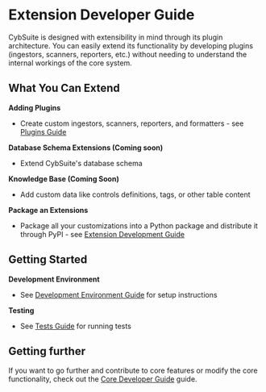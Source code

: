 # Extension Developer Guide

CybSuite is designed with extensibility in mind through its plugin architecture. You can easily extend its functionality by developing plugins (ingestors, scanners, reporters, etc.) without needing to understand the internal workings of the core system.

## What You Can Extend

**Adding Plugins**
- Create custom ingestors, scanners, reporters, and formatters - see [Plugins Guide](plugins.md)

**Database Schema Extensions (Coming soon)**
- Extend CybSuite's database schema

**Knowledge Base (Coming Soon)**
- Add custom data like controls definitions, tags, or other table content

**Package an Extensions**
- Package all your customizations into a Python package and distribute it through PyPI - see [Extension Development Guide](extension.md)

## Getting Started

**Development Environment**
- See [Development Environment Guide](dev_environment.md) for setup instructions

**Testing**
- See [Tests Guide](tests.md) for running tests

## Getting further

If you want to go further and contribute to core features or modify the core functionality, check out the [Core Developer Guide](../dev_core/introduction.md) guide.
